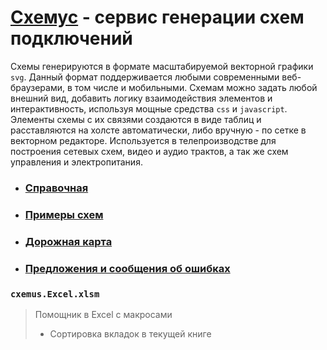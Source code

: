 # [Схемус](https://cxemus.zaymimozgi.ru/) - сервис генерации схем подключений

Схемы генерируются в формате масштабируемой векторной графики `svg`. Данный формат поддерживается любыми современными веб-браузерами, в том числе и мобильными. Схемам можно задать любой внешний вид, добавить логику взаимодействия элементов и интерактивность, используя мощные средства `css` и `javascript`. Элементы схемы с их связями создаются в виде таблиц и расставляются на холсте автоматически, либо вручную - по сетке в векторном редакторе. Используется в телепроизводстве для построения сетевых схем, видео и аудио трактов, а так же схем управления и электропитания. 

- ### [Справочная](https://github.com/askova/cxemus/wiki)
- ### [Примеры схем](https://github.com/askova/cxemus/tree/main/examples)
- ### [Дорожная карта](https://github.com/askova/cxemus/projects)
- ### [Предложения и сообщения об ошибках](https://github.com/askova/cxemus/issues)

### `cxemus.Excel.xlsm`
> Помощник в Excel с макросами
>   + Сортировка вкладок в текущей книге
